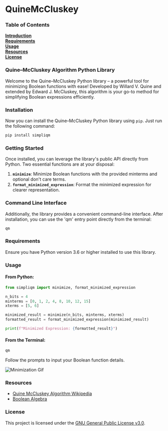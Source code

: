 # QuineMcCluskey

### Table of Contents
**[Introduction](#introduction)**<br>
**[Requirements](#requirements)**<br>
**[Usage](#usage)**<br>
**[Resources](#resources)**<br>
**[License](#license)**<br>

### Quine–McCluskey Algorithm Python Library

Welcome to the Quine–McCluskey Python library – a powerful tool for minimizing Boolean functions with ease!
Developed by Willard V. Quine and extended by Edward J. McCluskey, this algorithm is your go-to method for
simplifying Boolean expressions efficiently.

### Installation

Now you can install the Quine–McCluskey Python library using `pip`. Just run the following command:

```bash
pip install simpliqm
```

### Getting Started

Once installed, you can leverage the library's public API directly from Python. Two essential functions are at
your disposal:

1. **`minimize`**: Minimize Boolean functions with the provided minterms and optional don't care terms.
2. **`format_minimized_expression`**: Format the minimized expression for clearer representation.

### Command Line Interface

Additionally, the library provides a convenient command-line interface. After installation, you can use the
'qm' entry point directly from the terminal:

```bash
qm
```

### Requirements

Ensure you have Python version 3.6 or higher installed to use this library.

### Usage

#### From Python:

```python
from simpliqm import minimize, format_minimized_expression

n_bits = 4
minterms = [0, 1, 2, 4, 8, 10, 12, 15]
xterms = [5, 6]

minimized_result = minimize(n_bits, minterms, xterms)
formatted_result = format_minimized_expression(minimized_result)

print(f"Minimized Expression: {formatted_result}")
```

#### From the Terminal:

```bash
qm
```

Follow the prompts to input your Boolean function details.

![Minimization Gif](https://media.giphy.com/media/v1.Y2lkPTc5MGI3NjExZ2JheWlrcWpmdDNqMnNsdThuc2t1eGVxZ25qN2Z1bGJjdHppZnR6MSZlcD12MV9pbnRlcm5hbF9naWZfYnlfaWQmY3Q9Zw/DFDib94LuHfto0PREA/giphy.gif)

### Resources

* [Quine McCluskey Algorithm Wikipedia](https://en.wikipedia.org/wiki/Quine%E2%80%93McCluskey_algorithm)
* [Boolean Algebra](https://en.wikipedia.org/wiki/Boolean_algebra)

### License

This project is licensed under the [GNU General Public License v3.0](https://github.com/djcopley/QuineMcCluskey/blob/master/LICENSE).